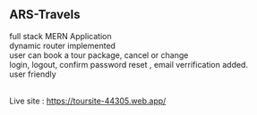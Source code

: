 ## ARS-Travels

full stack MERN Application <br>
dynamic router implemented <br>
user can book a tour package, cancel or change <br>
login, logout, confirm password reset , email verrification added. <br>
user friendly <br> <br>

Live site : https://toursite-44305.web.app/
